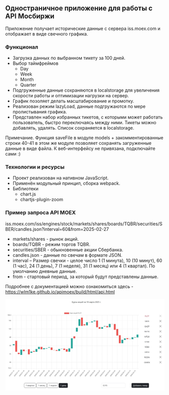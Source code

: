 ## Одностраничное приложение для работы с API Мосбиржи

Приложение получает исторические данные с сервера iss.moex.com и отображает в виде свечного графика.

### Функционал

* Загрузка данных по выбранном тикету за 100 дней.
* Выбор таймфреймов 
    - Day
    - Week
    - Month
    - Quarter
* Подгруженные данные сохраняются в localstorage для увеличения скорости работы и оптимизации нагрузки на сервер. 
* График позоляет делать масштабирование и промотку.
* Реализован режим lazyLoad, данные подгружаются по мере пролистывания графика.
* Представлен набор избранных тикетов, с которыми может работать пользователь, быстро переключаясь между ними. Тикеты можно добавлять, удалять. Список сохраняется в localstorage.

Примечание. Функция saveFile в модуле models + закомментированные строки 40-41 в этом же модуле позволяет сохранять загруженные данные в виде файла. К веб-интерфейсу не привязана, подключайте сами :)
 
### Технологии и ресурсы

* Проект реализован на нативном JavaScript.
* Применён модульный принцип, сборка webpack.
* Библиотеки
    - chart.js
    - chartjs-plugin-zoom

### Пример запроса API MOEX

iss.moex.com/iss/engines/stock/markets/shares/boards/TQBR/securities/SBER/candles.json?interval=60&from=2025-02-27

* markets/shares - рынок акций.
* boards/TQBR - режим торгов TQBR.
* securities/SBER - обыкновенные акции Сбербанка.
* candles.json - данные по свечам в формате JSON.
* interval – Размер свечки - целое число 1 (1 минута), 10 (10 минут), 60 (1 час), 24 (1 день), 7 (1 неделя), 31 (1 месяц) или 4 (1 квартал). По умолчанию дневные данные.
* from - стартовый период, за который будут представлены данные.
    
Подробнее с документацией можно ознакомиться здесь - https://wlm1ke.github.io/apimoex/build/html/api.html

![Screenshot](screenshot.jpg)